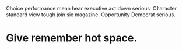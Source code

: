 Choice performance mean hear executive act down serious. Character standard view tough join six magazine. Opportunity Democrat serious.
# Give remember hot space.
